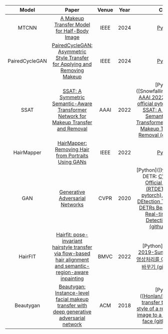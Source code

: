 |     Model      |                            Paper                             | Venue | Year |                             Code                             | Time       |
| :------------: | :----------------------------------------------------------: | :---: | :--: | :----------------------------------------------------------: | ---------- |
|     MTCNN      | [A Makeup Transfer Model for Half-Body  Image](https://scholar.archive.org/work/b535auzehzffzcpafebo5zn5by/access/wayback/https://ebooks.iospress.nl/pdf/doi/10.3233/FAIA231363) | IEEE  | 2024 |      [Python](https://github.com/samylee/mtcnn_pytorch)      | 2024.05.24 |
| PairedCycleGAN | [PairedCycleGAN: Asymmetric Style Transfer for Applying and Removing Makeup](http://openaccess.thecvf.com/content_cvpr_2018/html/Chang_PairedCycleGAN_Asymmetric_Style_CVPR_2018_paper.html) | IEEE  | 2024 | [Python](https://passport.csdn.net/oauth2?response_type=code&client_id=19acf83341a5de9c76a40757e5ed74e4&redirect_uri=https%3A%2F%2Fgitcode.com%2Foauth%2Fcallback%3Ftype%3Dcsdn&state=5b44a623123f126b9eef192d970e8c15&scope=all) | 2024.04.15 |
|      SSAT      | [SSAT: A Symmetric Semantic-Aware Transformer Network for Makeup Transfer<br/>and Removal](https://ojs.aaai.org/index.php/AAAI/article/view/20131) | AAAI  | 2022 | [Python]([Snowfallingplum/SSAT: [AAAI 2022\] This is the official pytorch code for SSAT: A Symmetric Semantic-Aware Transformer Network for Makeup Transfer and Removal (github.com)](https://github.com/Snowfallingplum/SSAT)) | 2024.05.01 |
|   HairMapper   | [HairMapper: Removing Hair from Portraits Using GANs](http://openaccess.thecvf.com/content/CVPR2022/html/Wu_HairMapper_Removing_Hair_From_Portraits_Using_GANs_CVPR_2022_paper.html) | IEEE  | 2022 |  [Python]((https://github.com/oneThousand1000/HairMapper))   | 2024.05.01 |
|      GAN       | [Generative Adversarial Networks](https://dl.acm.org/doi/abs/10.1145/3422622) | CVPR  | 2020 | [Python]([lyuwenyu/RT-DETR: [CVPR 2024\] Official RT-DETR (RTDETR paddle pytorch), Real-Time DEtection TRansformer, DETRs Beat YOLOs on Real-time Object Detection. 🔥 🔥 🔥 (github.com)](https://github.com/lyuwenyu/RT-DETR)) | 2024.04.24 |
|    HairFIT     | [Hairfit: pose-invariant hairstyle transfer via flow-based hair alignment and semantic-region-aware inpainting](https://arxiv.org/abs/2206.08585) | BMVC  | 2022 | [Python]([Sam-IoT-2019-Summer/HairFit: 영상처리를 이용한 머리모양 바꾸기 (github.com)](https://github.com/Sam-IoT-2019-Summer/HairFit)) | 2024.04.24 |
|   Beautygan    | [Beautygan: Instance-level facial makeup transfer with deep generative adversarial network](https://dl.acm.org/doi/abs/10.1145/3240508.3240618) |  ACM  | 2018 | [Python]([[Honlan/BeautyGAN: transfer the makeup style of a reference face image to a non-makeup face (github.com)](https://github.com/Honlan/BeautyGAN))) | 2024.03.25 |

